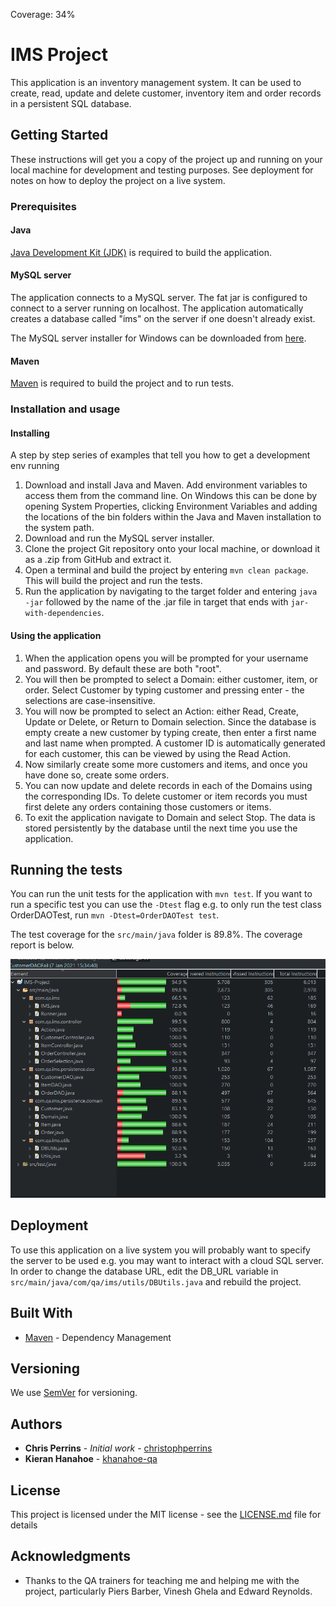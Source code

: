 Coverage: 34%
# IMS Project

This application is an inventory management system. It can be used to create, read, update and delete customer, inventory item and order records in a persistent SQL database.

## Getting Started

These instructions will get you a copy of the project up and running on your local machine for development and testing purposes. See deployment for notes on how to deploy the project on a live system.

### Prerequisites

#### Java
[Java Development Kit (JDK)](https://www.oracle.com/java/technologies/javase-downloads.html) is required to build the application.

#### MySQL server
The application connects to a MySQL server. The fat jar is configured to connect to a server running on localhost. The application automatically creates a database called "ims" on the server if one doesn't already exist.

The MySQL server installer for Windows can be downloaded from [here](https://dev.mysql.com/downloads/installer/).

#### Maven
[Maven](https://maven.apache.org/download.cgi) is required to build the project and to run tests.

### Installation and usage

#### Installing

A step by step series of examples that tell you how to get a development env running

1. Download and install Java and Maven. Add environment variables to access them from the command line. On Windows this can be done by opening System Properties, clicking Environment Variables and adding the locations of the bin folders within the Java and Maven installation to the system path.
2. Download and run the MySQL server installer.
3. Clone the project Git repository onto your local machine, or download it as a .zip from GitHub and extract it.
4. Open a terminal and build the project by entering ```mvn clean package```. This will build the project and run the tests.
5. Run the application by navigating to the target folder and entering ```java -jar``` followed by the name of the .jar file in target that ends with ```jar-with-dependencies```.

#### Using the application

1. When the application opens you will be prompted for your username and password. By default these are both "root".
2. You will then be prompted to select a Domain: either customer, item, or order. Select Customer by typing customer and pressing enter - the selections are case-insensitive.
3. You will now be prompted to select an Action: either Read, Create, Update or Delete, or Return to Domain selection. Since the database is empty create a new customer by typing create, then enter a first name and last name when prompted. A customer ID is automatically generated for each customer, this can be viewed by using the Read Action.
4. Now similarly create some more customers and items, and once you have done so, create some orders.
5. You can now update and delete records in each of the Domains using the corresponding IDs. To delete customer or item records you must first delete any orders containing those customers or items.
6. To exit the application navigate to Domain and select Stop. The data is stored persistently by the database until the next time you use the application.

## Running the tests
You can run the unit tests for the application with ```mvn test```. If you want to run a specific test you can use the ```-Dtest``` flag e.g. to only run the test class OrderDAOTest, run ```mvn -Dtest=OrderDAOTest test```.

The test coverage for the ```src/main/java``` folder is 89.8%. The coverage report is below.

![Coverage report](./documentation/coverage_report.png "coverage report")

## Deployment

To use this application on a live system you will probably want to specify the server to be used e.g. you may want to interact with a cloud SQL server. In order to change the database URL, edit the DB_URL variable in ```src/main/java/com/qa/ims/utils/DBUtils.java``` and rebuild the project.

## Built With

* [Maven](https://maven.apache.org/) - Dependency Management

## Versioning

We use [SemVer](http://semver.org/) for versioning.

## Authors

* **Chris Perrins** - *Initial work* - [christophperrins](https://github.com/christophperrins)
* **Kieran Hanahoe** - [khanahoe-qa](https://github.com/khanahoe-qa)

## License

This project is licensed under the MIT license - see the [LICENSE.md](LICENSE.md) file for details 

## Acknowledgments

* Thanks to the QA trainers for teaching me and helping me with the project, particularly Piers Barber, Vinesh Ghela and Edward Reynolds.

